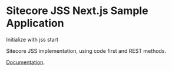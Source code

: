 # Sitecore JSS Next.js Sample Application

Initialize with jss start

Sitecore JSS implementation, using code first and REST methods.

[Documentation](https://doc.sitecore.com/xp/en/developers/hd/200/sitecore-headless-development/sitecore-javascript-rendering-sdk--jss--for-next-js.html).
